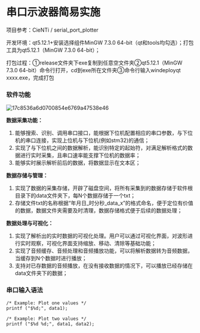 # **串口示波器简易实施**
项目参考：CieNTi / serial_port_plotter

开发环境：qt5.12.1+安装选择组件MinGW 7.3.0 64-bit（qt和tools均勾选）；打包工具为qt5.12.1（MinGW 7.3.0 64-bit）；

打包过程：①release文件夹下exe复制到任意空文件夹②qt5.12.1（MinGW 7.3.0 64-bit）命令行打开，cd到exe所在文件夹③命令行输入windeployqt xxxx.exe，完成打包


### **软件功能**  
![17c8536a6d0700854e6769a47538e46](https://github.com/user-attachments/assets/04d6378e-552d-4d96-b0a0-2f4ae0064c16)

**数据采集功能：**
1)	能够搜索、识别、调用串口接口，能根据下位机配置相应的串口参数，与下位机的串口连接，实现上位机与下位机(例如stm32)的通信； 
2)	实现了与下位机之间的数据解析，能识别特定的起始符，对满足解析格式的数据进行实时采集，且串口速率能支撑下位机的数据率；
3)	能够实时展示解析前后的数据，将数据显示在文本区；

**数据存储与管理：**
1)	实现了数据的采集存储，开辟了磁盘空间，将所有采集到的数据存储于软件根目录下的data文件夹下，每N个数据存储于一个txt；
2)	存储文件txt的名称根据“年月日_时分秒_data_x”的格式命名，便于定位有价值的数据，数据文件夹需要及时清理，数据存储格式便于后续的数据处理；

**数据处理与可视化：**
1)	实现了解析出的实时数据的可视化处理。用户可以通过可视化界面，对波形进行实时观察，可视化界面支持缩放、移动、清除等基础功能；
2)	实现了音频缓存、音频处理和音频播放功能，可以将解析数据转为音频数据，当缓存到N个数据时进行播放；
3)	支持对已存数据的音频播放，在没有接收数据的情况下，可以播放已经存储在data文件夹下的数据；

### **串口输入语法**
```
/* Example: Plot one values */
printf ("$%d;", data1);

/* Example: Plot two values */
printf ("$%d %d;", data1, data2);
```
